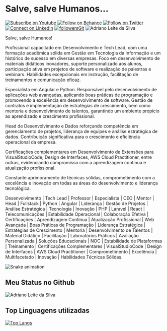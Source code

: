 # Salve, salve Humanos...

[![Subscribe on Youtube](https://img.shields.io/badge/--youtube?label=Youtube&logo=Youtube&style=social)](https://www.youtube.com/adrianoleitedasilva/) [![Follow on Behance](https://img.shields.io/badge/--behance?label=Behance&logo=Behance&style=social)](https://www.behance.net/silvaadrianleite) [![Follow on Twitter](https://img.shields.io/badge/--twitter?label=Twitter&logo=Twitter&style=social)](https://twitter.com/_adrianosilva89) [![Connect on LinkedIn](https://img.shields.io/badge/--linkedin?label=LinkedIn&logo=LinkedIn&style=social)](https://www.linkedin.com/in/adrianoleitedasilva/) [![followersGit](https://img.shields.io/github/followers/adrianoleitedasilva?style=social)](https://github.com/adrianoleitedasilva) <img src="https://komarev.com/ghpvc/?username=adrianoleitedasilva&label=Profile%20views&color=0e75b6&style=social" alt="Adriano Leite da Silva" />

Salve, salve Humanos!

Profissional capacitado em Desenvolvimento e Tech Lead, com uma formação acadêmica sólida em Gestão em Tecnologia da Informação e um histórico de sucesso em diversas empresas. Foco em desenvolvimento de materiais didáticos inovadores, suporte personalizado aos alunos, participação ativa em projetos de software e realização de palestras e webinars. Habilidades excepcionais em instrução, facilitação de treinamentos e comunicação eficaz.

Especialista em Angular e Python. Responsável pelo desenvolvimento de aplicações web avançadas, aplicando boas práticas de programação e promovendo a excelência em desenvolvimento de software. Gestão de contratos e implementação de estratégias de crescimento, bem como mentoria e desenvolvimento de talentos, garantindo um ambiente propício ao aprendizado e crescimento profissional.

Head de Desenvolvimento e Dados reforçando competência em gerenciamento de projetos, liderança de equipes e análise estratégica de dados. Contribuição significativa para o crescimento e eficiência operacional da empresa.

Certificações complementares em Desenvolvimento de Extensões para VisualStudioCode, Design de Interfaces, AWS Cloud Practitioner, entre outras, evidenciando compromisso com a aprendizagem contínua e atualização profissional.

Constante aprimoramento de técnicas sólidas, comprometimento com a excelência e inovação em todas as áreas do desenvolvimento e liderança tecnológica.

Desenvolvimento | Tech Lead | Professor | Especialista | CEO | Mentor | Head | Fullstack | Python | Angular | Liderança | Gestão de Projetos | Análise Estratégica | Tecnologia | Inovação | PHP | Laravel | React | Telecomunicações | Estabilidade Operacional | Colaboração Efetiva | Certificações | Aprendizagem Contínua | Atualização Profissional | Web Avançada | Boas Práticas de Programação | Liderança Estratégica | Estratégias de Crescimento | Mentoria | Desenvolvimento de Talentos | Material Didático | Facilitação | Laboratórios Práticos | Avaliação Personalizada | Soluções Educacionais | NOC | Estabilidade de Plataformas | Treinamento | Certificações Complementares | VisualStudioCode | Design de Interfaces | AWS Cloud Practitioner | Comprometimento | Excelência | Multifacetado | Inovação | Habilidades Técnicas Sólidas.

![Snake animation](https://github.com/leehxd/leehxd/blob/output/github-contribution-grid-snake.svg)

## Meu Status no Github

<img align="center" src="https://github-readme-stats.vercel.app/api?username=adrianoleitedasilva&show_icons=true&locale=en" alt="Adriano Leite da Silva" />

## Top Linguagens utilizadas
[![Top Langs](https://github-readme-stats.vercel.app/api/top-langs/?username=adrianoleitedasilva&layout=compact)](https://github.com/adrianoleitedasilva)
